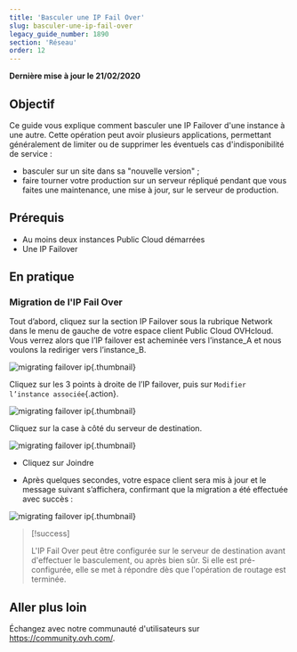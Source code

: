 ```yaml
---
title: 'Basculer une IP Fail Over'
slug: basculer-une-ip-fail-over
legacy_guide_number: 1890
section: 'Réseau'
order: 12
---
```


**Dernière mise à jour le 21/02/2020**

## Objectif

Ce guide vous explique comment basculer une IP Failover d'une instance à une autre. Cette opération peut avoir plusieurs applications, permettant généralement de limiter ou de supprimer les éventuels cas d'indisponibilité de service :

- basculer sur un site dans sa "nouvelle version" ;
- faire tourner votre production sur un serveur répliqué pendant que vous faites une maintenance, une mise à jour, sur le serveur de production.


## Prérequis
- Au moins deux instances Public Cloud démarrées
- Une IP Failover

## En pratique 

### Migration de l'IP Fail Over

Tout d’abord, cliquez sur la section IP Failover sous la rubrique Network dans le menu de gauche de votre espace client Public Cloud OVHcloud. Vous verrez alors que l’IP failover est acheminée vers l’instance_A et nous voulons la rediriger vers l’instance_B.

![migrating failover ip](images/failover.png){.thumbnail}

Cliquez sur les 3 points à droite de l’IP failover, puis sur `Modifier l’instance associée`{.action}.

![migrating failover ip](images/modify.png){.thumbnail}

Cliquez sur la case à côté du serveur de destination.

![migrating failover ip](images/modify1.png){.thumbnail}

- Cliquez sur Joindre

- Après quelques secondes, votre espace client sera mis à jour et le message suivant s’affichera, confirmant que la migration a été effectuée avec succès :

![migrating failover ip](images/modify2.png){.thumbnail}



> [!success]
>
> L'IP Fail Over peut être configurée sur le serveur de destination avant
> d'effectuer le basculement, ou après bien sûr. Si elle est pré-configurée,
> elle se met à répondre dès que l'opération de routage est terminée.
> 

## Aller plus loin

Échangez avec notre communauté d'utilisateurs sur <https://community.ovh.com/>.

